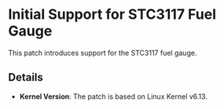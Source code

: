 # Initial Support for STC3117 Fuel Gauge

This patch introduces support for the STC3117 fuel gauge.

## Details
- **Kernel Version**: The patch is based on Linux Kernel v6.13.

